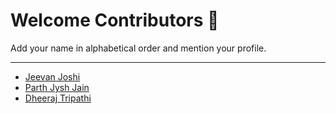 # Welcome Contributors 🙏
Add your name in alphabetical order and mention your profile.

***

- [Jeevan Joshi](https://github.com/G1Joshi)
- [Parth Jysh Jain](Sudo-Jayesh-Jain/C0D1NG)
- [Dheeraj Tripathi](https://github.com/dheeraj-tripathi)
